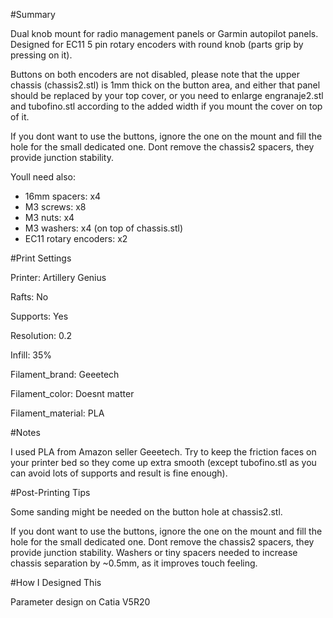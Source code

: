 #Summary

Dual knob mount for radio management panels or Garmin autopilot panels. Designed for EC11 5 pin rotary encoders with round knob (parts grip by pressing on it).

Buttons on both encoders are not disabled, please note that the upper chassis (chassis2.stl) is 1mm thick on the button area, and either that panel should be replaced by your top cover, or you need to enlarge engranaje2.stl and tubofino.stl according to the added width if you mount the cover on top of it.

If you dont want to use the buttons, ignore the one on the mount and fill the hole for the small dedicated one. Dont remove the chassis2 spacers, they provide junction stability.

Youll need also:

* 16mm spacers: x4
* M3 screws: x8
* M3 nuts: x4
* M3 washers: x4 (on top of chassis.stl)
* EC11 rotary encoders: x2

#Print Settings

Printer: Artillery Genius

Rafts: No

Supports: Yes

Resolution: 0.2

Infill: 35%

Filament_brand: Geeetech

Filament_color: Doesnt matter

Filament_material: PLA

#Notes

I used PLA from Amazon seller Geeetech. Try to keep the friction faces on your printer bed so they come up extra smooth (except tubofino.stl as you can avoid lots of supports and result is fine enough).

#Post-Printing Tips

Some sanding might be needed on the button hole at chassis2.stl.

If you dont want to use the buttons, ignore the one on the mount and fill the hole for the small dedicated one. Dont remove the chassis2 spacers, they provide junction stability. Washers or tiny spacers needed to increase chassis separation by ~0.5mm, as it improves touch feeling.

#How I Designed This

Parameter design on Catia V5R20